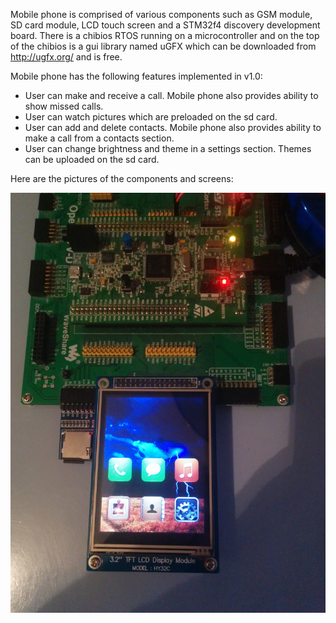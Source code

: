 Mobile phone is comprised of various components such as GSM module, SD card module, LCD touch screen and a STM32f4 discovery development board.
There is a chibios RTOS running on a microcontroller and on the top of the chibios is a gui library named uGFX which can be downloaded from http://ugfx.org/ and is free.

Mobile phone has the following features implemented in v1.0:
- User can make and receive a call. Mobile phone also provides ability to show missed calls.
- User can watch pictures which are preloaded on the sd card.
- User can add and delete contacts. Mobile phone also provides ability to make a call from a contacts section.
- User can change brightness and theme in a settings section. Themes can be uploaded on the sd card.


Here are the pictures of the components and screens:

![Main screen](./Pictures/IMG_20150410_134732.jpg)
